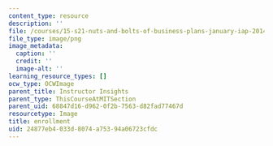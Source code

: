 ```yaml
---
content_type: resource
description: ''
file: /courses/15-s21-nuts-and-bolts-of-business-plans-january-iap-2014/24877eb4033d8074a75394a06723cfdc_58.png
file_type: image/png
image_metadata:
  caption: ''
  credit: ''
  image-alt: ''
learning_resource_types: []
ocw_type: OCWImage
parent_title: Instructor Insights
parent_type: ThisCourseAtMITSection
parent_uid: 68847d16-d962-0f2b-7563-d82fad77467d
resourcetype: Image
title: enrollment
uid: 24877eb4-033d-8074-a753-94a06723cfdc
---
```

